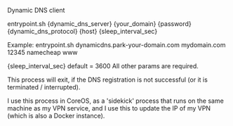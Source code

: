 Dynamic DNS client

entrypoint.sh {dynamic_dns_server} {your_domain} {password} {dynamic_dns_protocol} {host} {sleep_interval_sec}

Example:
  entrypoint.sh dynamicdns.park-your-domain.com mydomain.com 12345 namecheap www

{sleep_interval_sec} default = 3600
All other params are required.

This process will exit, if the DNS registration is not successful (or it is terminated / interrupted).


I use this process in CoreOS, as a 'sidekick' process that runs on the same machine as my VPN service, and I use this to update the IP of my VPN (which is also a Docker instance).

